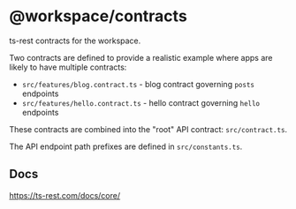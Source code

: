 # @workspace/contracts

ts-rest contracts for the workspace.

Two contracts are defined to provide a realistic example where apps are likely to have multiple contracts:

- `src/features/blog.contract.ts` - blog contract governing `posts` endpoints
- `src/features/hello.contract.ts` - hello contract governing `hello` endpoints

These contracts are combined into the "root" API contract: `src/contract.ts`.

The API endpoint path prefixes are defined in `src/constants.ts`.

## Docs

https://ts-rest.com/docs/core/
